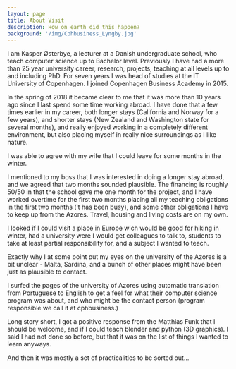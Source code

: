 ```yaml
---
layout: page
title: About Visit
description: How on earth did this happen?
background: '/img/Cphbusiness_Lyngby.jpg'
---
```

I am Kasper Østerbye, a lecturer at a Danish undergraduate school, who teach computer science up to Bachelor level. Previously I have had a more than 25 year university career, research, projects, teaching at all levels up to and including PhD. For seven years I was head of studies at the IT University of Copenhagen. I joined Copenhagen Business Academy in 2015.

In the spring of 2018 it became clear to me that it was more than 10 years ago since I last spend some time working abroad. I have done that a few times earlier in my career, both longer stays (California and Norway for a few years), and shorter stays (New Zealand and Washington state for several months), and really enjoyed working in a completely different environment, but also placing myself in really nice surroundings as I like nature.

I was able to agree with my wife that I could leave for some months in the winter. 

I mentioned to my boss that I was interested in doing a longer stay abroad, and we agreed that two months sounded plausible. The financing is roughly 50/50 in that the school gave me one month for the project, and I have worked overtime for the first two months placing all my teaching obligations in the first two months (it has been busy), and some other obligations I have to keep up  from the Azores. Travel, housing and living costs are on my own.

I looked if I could visit a place in Europe wich would be good for hiking in winter, had a university were I would get colleagues to talk to, students to take at least partial responsibility for, and a subject I wanted to teach. 

Exactly why I at some point put my eyes on the university of the Azores is a bit unclear - Malta, Sardina, and a bunch of other places might have been just as plausible to contact. 

I surfed the pages of the university of Azores using automatic translation from Portuguese to English to get a feel for what their computer science program was about, and who might be the contact person (program responsible we call it at cphbusiness.)

Long story short, I got a positive response from the Matthias Funk that I should be welcome, and if I could teach blender and python (3D graphics). I said I had not done so before, but that it was on the list of things I wanted to learn anyways.

And then it was mostly a set of practicalities to be sorted out...


